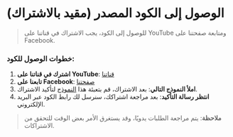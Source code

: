 # الوصول إلى الكود المصدر (مقيد بالاشتراك)

> للوصول إلى الكود، يجب الاشتراك في قناتنا على YouTube ومتابعة صفحتنا على Facebook.

### خطوات الوصول للكود:
1. **اشترك في قناتنا على YouTube**: [قناتنا](https://youtube.com/yourchannel)
2. **تابعنا على Facebook**: [صفحتنا](https://facebook.com/yourpage)
3. **املأ النموذج التالي**: بعد الاشتراك، قم بتعبئة هذا [النموذج](https://forms.gle/your-google-form-link) لتأكيد الاشتراك.
4. **انتظر رسالة التأكيد**: بعد مراجعة اشتراكك، سنرسل لك رابط الكود عبر البريد الإلكتروني.

> **ملاحظة**: يتم مراجعة الطلبات يدويًا، وقد يستغرق الأمر بعض الوقت للتحقق من الاشتراكات.
